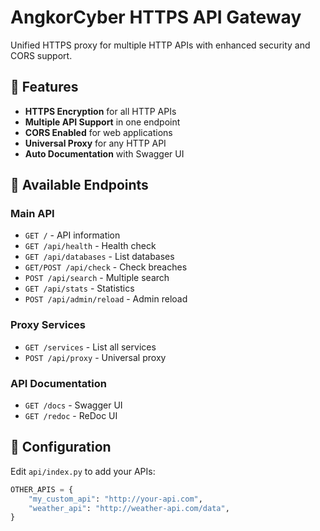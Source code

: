 # AngkorCyber HTTPS API Gateway

Unified HTTPS proxy for multiple HTTP APIs with enhanced security and CORS support.

## 🚀 Features

- **HTTPS Encryption** for all HTTP APIs
- **Multiple API Support** in one endpoint
- **CORS Enabled** for web applications
- **Universal Proxy** for any HTTP API
- **Auto Documentation** with Swagger UI

## 📡 Available Endpoints

### Main API
- `GET /` - API information
- `GET /api/health` - Health check
- `GET /api/databases` - List databases
- `GET/POST /api/check` - Check breaches
- `POST /api/search` - Multiple search
- `GET /api/stats` - Statistics
- `POST /api/admin/reload` - Admin reload

### Proxy Services
- `GET /services` - List all services
- `POST /api/proxy` - Universal proxy

### API Documentation
- `GET /docs` - Swagger UI
- `GET /redoc` - ReDoc UI

## 🔧 Configuration

Edit `api/index.py` to add your APIs:

```python
OTHER_APIS = {
    "my_custom_api": "http://your-api.com",
    "weather_api": "http://weather-api.com/data",
}
